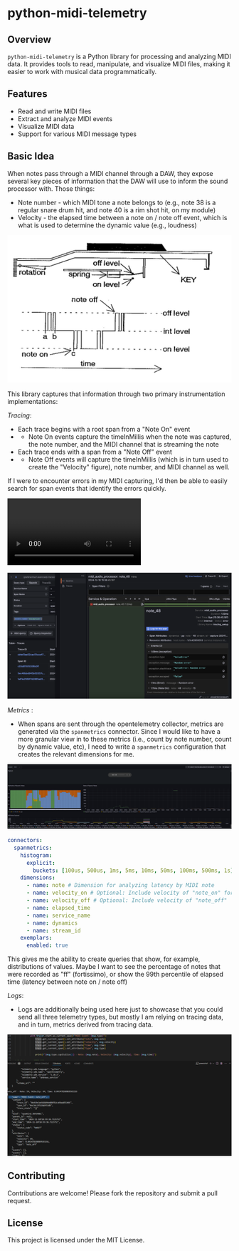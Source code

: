 # python-midi-telemetry

## Overview

`python-midi-telemetry` is a Python library for processing and analyzing MIDI data. It provides tools to read, manipulate, and visualize MIDI files, making it easier to work with musical data programmatically.

## Features

- Read and write MIDI files
- Extract and analyze MIDI events
- Visualize MIDI data
- Support for various MIDI message types

## Basic Idea

When notes pass through a MIDI channel through a DAW, they expose several key pieces of information that the DAW will use to inform the sound processor with. Those things:

* Note number - which MIDI tone a note belongs to (e.g., note 38 is a regular snare drum hit, and note 40 is a rim shot hit, on my module)
* Velocity - the elapsed time between a note on / note off event, which is what is used to determine the dynamic value (e.g., loudness)

![alt text](image-1.png)
  

This library captures that information through two primary instrumentation implementations:

*Tracing*: 
* Each trace begins with a root span from a "Note On" event
* * Note On events capture the timeInMillis when the note was captured, the note number, and the MIDI channel that is streaming the note
* Each trace ends with a span from a "Note Off" event
* * Note Off events will capture the timeInMillis (which is in turn used to create the "Velocity" figure), note number, and MIDI channel as well.

If I were to encounter errors in my MIDI capturing, I'd then be able to easily search for span events that identify the errors quickly.

<video controls src="midirecording.mp4" title="Title"></video>


![alt text](image.png)


*Metrics* :
* When spans are sent through the opentelemetry collector, metrics are generated via the `spanmetrics` connector. Since I would like to have a more granular view in to these metrics (i.e., count by note number, count by dynamic value, etc), I need to write a `spanmetrics` configuration that creates the relevant dimensions for me.

![alt text](<image copy.png>)

```yaml
connectors:
  spanmetrics:
    histogram:
      explicit:
        buckets: [100us, 500us, 1ms, 5ms, 10ms, 50ms, 100ms, 500ms, 1s] # Adjusted for real-time MIDI response
    dimensions:
      - name: note # Dimension for analyzing latency by MIDI note
      - name: velocity_on # Optional: Include velocity of "note_on" for additional granularity
      - name: velocity_off # Optional: Include velocity of "note_off"
      - name: elapsed_time
      - name: service_name
      - name: dynamics
      - name: stream_id
    exemplars:
      enabled: true
```

This gives me the ability to create queries that show, for example, distributions of values. Maybe I want to see the percentage of notes that were recorded as "ff" (fortissimo), or show the 99th percentile of elapsed time (latency between note on / note off) 






*Logs*:
* Logs are additionally being used here just to showcase that you could send all three telemetry types, but mostly I am relying on tracing data, and in turn, metrics derived from tracing data. 

![alt text](<Screenshot 2024-11-18 110031.png>)


## Contributing

Contributions are welcome! Please fork the repository and submit a pull request.

## License

This project is licensed under the MIT License.